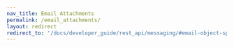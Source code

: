 ```yaml
---
nav_title: Email Attachments
permalink: /email_attachments/
layout: redirect
redirect_to: '/docs/developer_guide/rest_api/messaging/#email-object-specification'
---
```


